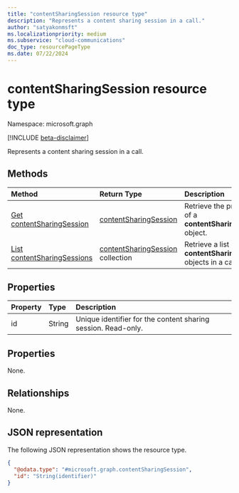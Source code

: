 ```yaml
---
title: "contentSharingSession resource type"
description: "Represents a content sharing session in a call."
author: "satyakonmsft"
ms.localizationpriority: medium
ms.subservice: "cloud-communications"
doc_type: resourcePageType
ms.date: 07/22/2024
---
```


# contentSharingSession resource type

Namespace: microsoft.graph

[!INCLUDE [beta-disclaimer](../../includes/beta-disclaimer.md)]

Represents a content sharing session in a call.

## Methods

| Method                                                             | Return Type                                                 | Description                                                                     |
|:-------------------------------------------------------------------|:------------------------------------------------------------|:--------------------------------------------------------------------------------|
| [Get contentSharingSession](../api/contentsharingsession-get.md )                                     | [contentSharingSession](contentsharingsession.md)                                             | Retrieve the properties of a **contentSharingSession** object.                                         |
| [List contentSharingSessions](../api/call-list-contentsharingsessions.md )              | [contentSharingSession](contentsharingsession.md) collection                    | Retrieve a list of **contentSharingSession** objects in a call.                                            |

## Properties

|Property                 |Type                      |Description                                                                        |
|:---                     |:---                      |:---                                                                               |
| id                      | String                   | Unique identifier for the content sharing session. Read-only. |

## Properties

None.

## Relationships

None.

## JSON representation

The following JSON representation shows the resource type.

<!-- {
  "blockType": "resource",
  "@odata.type": "microsoft.graph.contentSharingSession"
}
-->
``` json
{
  "@odata.type": "#microsoft.graph.contentSharingSession",
  "id": "String(identifier)"
}
```
